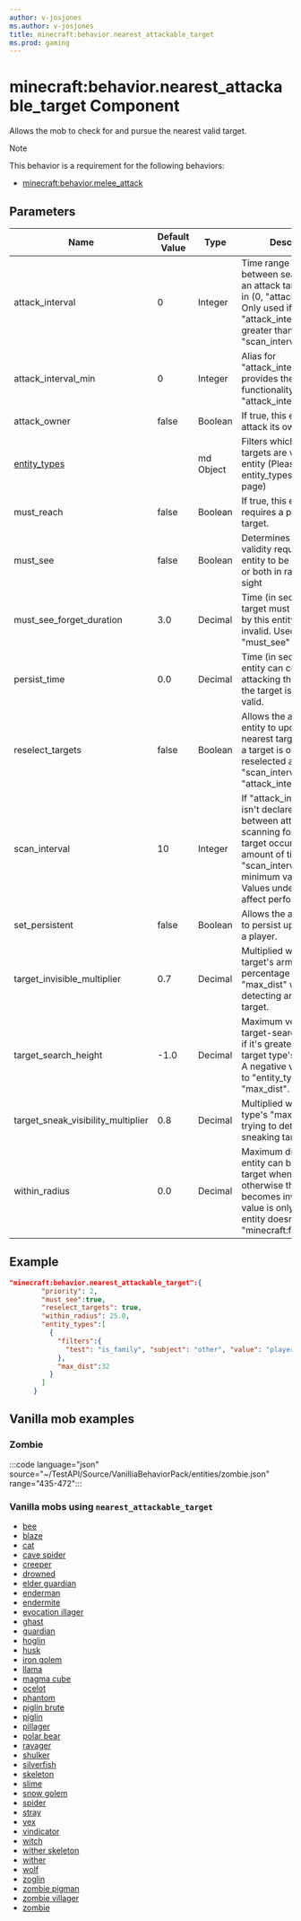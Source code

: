 ```yaml
---
author: v-josjones
ms.author: v-josjones
title: minecraft:behavior.nearest_attackable_target
ms.prod: gaming
---
```


# minecraft:behavior.nearest_attackable_target Component

Allows the mob to check for and pursue the nearest valid target.

> [!NOTE]
> This behavior is a requirement for the following behaviors:
>
>- [minecraft:behavior.melee_attack](minecraftBehavior_melee_attack.md)

## Parameters

|Name |Default Value  |Type  |Description  |
|---------|---------|---------|---------|
|attack_interval |0 |Integer |Time range (in seconds) between searching for an attack target, range is in (0, "attack_interval"]. Only used if "attack_interval" is greater than 0, otherwise "scan_interval" is used. |
|attack_interval_min |0 |Integer |Alias for "attack_interval"; provides the same functionality as "attack_interval". |
|attack_owner |false |Boolean |If true, this entity can attack its owner |
|[entity_types](../Definitions/entity_types.md) | |md Object |Filters which types of targets are valid for this entity (Please see entity_types' definition page)|
|must_reach |false |Boolean |If true, this entity requires a path to the target.|
|must_see |false |Boolean |Determines if target-validity requires this entity to be in range only, or both in range and in sight |
|must_see_forget_duration |3.0 |Decimal |Time (in seconds) the target must not be seen by this entity to become invalid. Used only if "must_see" is true.|
|persist_time |0.0 |Decimal |Time (in seconds) this entity can continue attacking the target after the target is no longer valid. |
|reselect_targets |false |Boolean |Allows the attacking entity to update the nearest target, otherwise a target is only reselected after each "scan_interval" or "attack_interval". |
|scan_interval |10 |Integer |If "attack_interval" is 0 or isn't declared, then between attacks: scanning for a new target occurs every amount of ticks equal to "scan_interval", minimum value is 1. Values under 10 can affect performance. |
|set_persistent |false |Boolean |Allows the actor to be set to persist upon targeting a player. |
|target_invisible_multiplier |0.7 | Decimal |Multiplied with the target's armor coverage percentage to modify "max_dist" when detecting an invisible target.|
|target_search_height |-1.0 |Decimal |Maximum vertical target-search distance, if it's greater than the target type's "max_dist". A negative value defaults to "entity_types" greatest "max_dist". |
|target_sneak_visibility_multiplier |0.8 |Decimal |Multiplied with the target type's "max_dist" when trying to detect a sneaking target. |
|within_radius |0.0 |Decimal |Maximum distance this entity can be from the target when following it, otherwise the target becomes invalid. This value is only used if the entity doesn't declare "minecraft:follow_range".|

## Example

```json
"minecraft:behavior.nearest_attackable_target":{
        "priority": 2,
        "must_see":true,
        "reselect_targets": true,
        "within_radius": 25.0,
        "entity_types":[
          {
            "filters":{
              "test": "is_family", "subject": "other", "value": "player"
            },
            "max_dist":32
          }
        ]
      }
```

## Vanilla mob examples

### Zombie

:::code language="json" source="~/TestAPI/Source/VanilliaBehaviorPack/entities/zombie.json" range="435-472":::

### Vanilla mobs using `nearest_attackable_target`

- [bee](Source/VanilliaBehaviorPack_Snippets/entities/bee.md)
- [blaze](Source/VanilliaBehaviorPack_Snippets/entities/blaze.md)
- [cat](Source/VanilliaBehaviorPack_Snippets/entities/cat.md)
- [cave spider](Source/VanilliaBehaviorPack_Snippets/entities/cave_spider.md)
- [creeper](Source/VanilliaBehaviorPack_Snippets/entities/creeper.md)
- [drowned](Source/VanilliaBehaviorPack_Snippets/entities/drowned.md)
- [elder guardian](Source/VanilliaBehaviorPack_Snippets/entities/elder_guardian.md)
- [enderman](Source/VanilliaBehaviorPack_Snippets/entities/enderman.md)
- [endermite](Source/VanilliaBehaviorPack_Snippets/entities/endermite.md)
- [evocation illager](Source/VanilliaBehaviorPack_Snippets/entities/evocation_illager.md)
- [ghast](Source/VanilliaBehaviorPack_Snippets/entities/ghast.md)
- [guardian](Source/VanilliaBehaviorPack_Snippets/entities/guardian.md)
- [hoglin](Source/VanilliaBehaviorPack_Snippets/entities/hoglin.md)
- [husk](Source/VanilliaBehaviorPack/entities/husk.md)
- [iron golem](Source/VanilliaBehaviorPack/entities/iron_golem.md)
- [llama](Source/VanilliaBehaviorPack_Snippets/entities/llama.md)
- [magma cube](Source/VanilliaBehaviorPack_Snippets/entities/magma_cube.md)
- [ocelot](Source/VanilliaBehaviorPack_Snippets/entities/ocelot.md)
- [phantom](Source/VanilliaBehaviorPack_Snippets/entities/phantom.md)
- [piglin brute](Source/VanilliaBehaviorPack_Snippets/entities/piglin_brute.md)
- [piglin](Source/VanilliaBehaviorPack_Snippets/entities/piglin.md)
- [pillager](Source/VanilliaBehaviorPack_Snippets/entities/pillager.md)
- [polar bear](Source/VanilliaBehaviorPack_Snippets/entities/polar_bear.md)
- [ravager](Source/VanilliaBehaviorPack_Snippets/entities/ravager.md)
- [shulker](Source/VanilliaBehaviorPack_Snippets/entities/shulker.md)
- [silverfish](Source/VanilliaBehaviorPack_Snippets/entities/silverfish.md)
- [skeleton](Source/VanilliaBehaviorPack_Snippets/entities/skeleton.md)
- [slime](Source/VanilliaBehaviorPack_Snippets/entities/slime.md)
- [snow golem](Source/VanilliaBehaviorPack_Snippets/entities/snow_golem.md)
- [spider](Source/VanilliaBehaviorPack_Snippets/entities/spider.md)
- [stray](Source/VanilliaBehaviorPack_Snippets/entities/stray.md)
- [vex](Source/VanilliaBehaviorPack_Snippets/entities/vex.md)
- [vindicator](Source/VanilliaBehaviorPack_Snippets/entities/vindicator.md)
- [witch](Source/VanilliaBehaviorPack_Snippets/entities/witch.md)
- [wither skeleton](Source/VanilliaBehaviorPack_Snippets/entities/wither_skeleton.md)
- [wither](Source/VanilliaBehaviorPack_Snippets/entities/wither.md)
- [wolf](Source/VanilliaBehaviorPack_Snippets/entities/wolf.md)
- [zoglin](Source/VanilliaBehaviorPack_Snippets/entities/zoglin.md)
- [zombie pigman](Source/VanilliaBehaviorPack_Snippets/entities/zombie_pigman.md)
- [zombie villager](Source/VanilliaBehaviorPack_Snippets/entities/zombie_villager.md)
- [zombie](Source/VanilliaBehaviorPack_Snippets/entities/zombie.md)